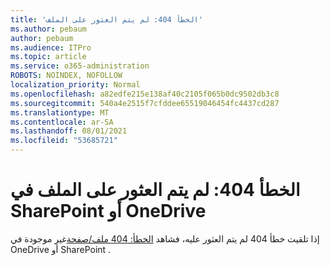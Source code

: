 ```yaml
---
title: 'الخطأ 404: لم يتم العثور على الملف'
ms.author: pebaum
author: pebaum
ms.audience: ITPro
ms.topic: article
ms.service: o365-administration
ROBOTS: NOINDEX, NOFOLLOW
localization_priority: Normal
ms.openlocfilehash: a82edfe215e138af40c2105f065b0dc9502db3c8
ms.sourcegitcommit: 540a4e2515f7cfddee65519046454fc4437cd287
ms.translationtype: MT
ms.contentlocale: ar-SA
ms.lasthandoff: 08/01/2021
ms.locfileid: "53685721"
---
```

# <a name="error-404-file-not-found-in-sharepoint-or-onedrive"></a>الخطأ 404: لم يتم العثور على الملف في SharePoint أو OneDrive

إذا تلقيت خطأ 404 لم يتم العثور عليه، فشاهد [الخطأ: 404 ملف/صفحة](/sharepoint/troubleshoot/administration/error-404-onedrive-sharepoint)غير موجودة في OneDrive أو SharePoint .